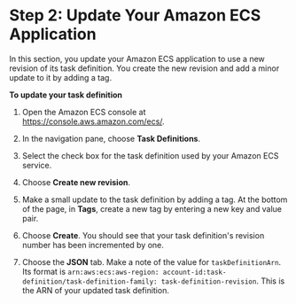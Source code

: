 # Step 2: Update Your Amazon ECS Application<a name="tutorial-ecs-with-hooks-update-the-ecs-application"></a>

 In this section, you update your Amazon ECS application to use a new revision of its task definition\. You create the new revision and add a minor update to it by adding a tag\. 

**To update your task definition**

1. Open the Amazon ECS console at [https://console\.aws\.amazon\.com/ecs/](https://console.aws.amazon.com/ecs/)\.

1.  In the navigation pane, choose **Task Definitions**\. 

1.  Select the check box for the task definition used by your Amazon ECS service\.

1.  Choose **Create new revision**\. 

1.  Make a small update to the task definition by adding a tag\. At the bottom of the page, in **Tags**, create a new tag by entering a new key and value pair\. 

1.  Choose **Create**\. You should see that your task definition's revision number has been incremented by one\. 

1.  Choose the **JSON** tab\. Make a note of the value for `taskDefinitionArn`\. Its format is `arn:aws:ecs:aws-region: account-id:task-definition/task-definition-family: task-definition-revision`\. This is the ARN of your updated task definition\. 